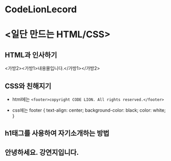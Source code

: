 ﻿# CodeLionLecord
# <일단 만드는 HTML/CSS>

## HTML과 인사하기
 <가방2><가방1>내용물입니다.</가방1></가방2>
 
## CSS와 친해지기 
* html에는
``` <footer>copyright CODE LION. All rights reserved.</footer> ```

* css에는 
footer {
    text-align: center;
    background-color: black;
    color: white;
}

## h1태그를 사용하여 자기소개하는 방법
<!DOCTYPE html>
<html>
<head>
    <meta charset="UTF-8">
    <title>자기 소개하기</title>
</head>
<body>
    <section>
        <h1>안녕하세요. 강연지입니다.</h1>
    </section>
</body>
</html>

